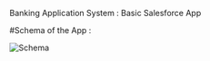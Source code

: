 Banking Application System : Basic Salesforce App

#Schema of the App :

![Schema](https://user-images.githubusercontent.com/35650566/77911914-3eff8d80-72af-11ea-90db-e7a5208e0686.JPG)
